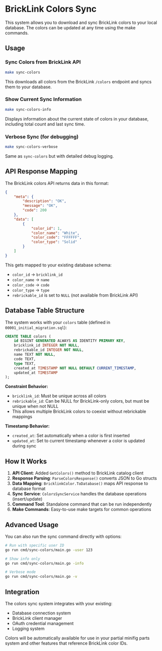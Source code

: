 # BrickLink Colors Sync

This system allows you to download and sync BrickLink colors to your local database. The colors can be updated at any time using the make commands.

## Usage

### Sync Colors from BrickLink API
```bash
make sync-colors
```
This downloads all colors from the BrickLink `/colors` endpoint and syncs them to your database.

### Show Current Sync Information
```bash
make sync-colors-info
```
Displays information about the current state of colors in your database, including total count and last sync time.

### Verbose Sync (for debugging)
```bash
make sync-colors-verbose
```
Same as `sync-colors` but with detailed debug logging.

## API Response Mapping

The BrickLink colors API returns data in this format:
```json
{
    "meta": {
        "description": "OK",
        "message": "OK", 
        "code": 200
    },
    "data": [
        {
            "color_id": 1,
            "color_name": "White",
            "color_code": "FFFFFF", 
            "color_type": "Solid"
        }
    ]
}
```

This gets mapped to your existing database schema:
- `color_id` → `bricklink_id`
- `color_name` → `name` 
- `color_code` → `code`
- `color_type` → `type`
- `rebrickable_id` is set to `NULL` (not available from BrickLink API)

## Database Table Structure

The system works with your `colors` table (defined in `00001_initial_migration.sql`):
```sql
CREATE TABLE colors (
    id BIGINT GENERATED ALWAYS AS IDENTITY PRIMARY KEY,
    bricklink_id INTEGER NOT NULL,
    rebrickable_id INTEGER NOT NULL, 
    name TEXT NOT NULL,
    code TEXT,
    type TEXT,
    created_at TIMESTAMP NOT NULL DEFAULT CURRENT_TIMESTAMP,
    updated_at TIMESTAMP
);
```

**Constraint Behavior:**
- `bricklink_id`: Must be unique across all colors
- `rebrickable_id`: Can be NULL for BrickLink-only colors, but must be unique when not NULL
- This allows multiple BrickLink colors to coexist without rebrickable mappings

**Timestamp Behavior:**
- `created_at`: Set automatically when a color is first inserted
- `updated_at`: Set to current timestamp whenever a color is updated during sync

## How It Works

1. **API Client**: Added `GetColors()` method to BrickLink catalog client
2. **Response Parsing**: `ParseColorsResponse()` converts JSON to Go structs
3. **Data Mapping**: `BricklinkColor.ToDatabase()` maps API response to database format
4. **Sync Service**: `ColorsSyncService` handles the database operations (insert/update)
5. **Command Tool**: Standalone command that can be run independently
6. **Make Commands**: Easy-to-use make targets for common operations

## Advanced Usage

You can also run the sync command directly with options:
```bash
# Run with specific user ID
go run cmd/sync-colors/main.go -user 123

# Show info only
go run cmd/sync-colors/main.go -info

# Verbose mode
go run cmd/sync-colors/main.go -v
```

## Integration

The colors sync system integrates with your existing:
- Database connection system
- BrickLink client manager
- OAuth credential management 
- Logging system

Colors will be automatically available for use in your partial minifig parts system and other features that reference BrickLink color IDs.